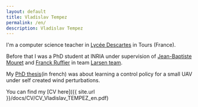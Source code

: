 ```yaml
---
layout: default
title: Vladislav Tempez
permalink: /en/
description: Vladislav Tempez
---
```

I'm a computer science teacher in [Lycée Descartes](https://www.lyc-descartes.fr/) in Tours (France).

Before that I was a PhD student at INRIA under supervision of [Jean-Baptiste Mouret](https://members.loria.fr/JBMouret/) and [Franck Ruffier](http://www.ism.univ-amu.fr/ruffier/) in team [Larsen team](https://team.inria.fr/larsen/en).

My [PhD thesis](https://hal.in2p3.fr/LORIA-AIS/tel-03765560v1)(in french) was about learning a control policy for a small UAV under self created wind perturbations.

You can find my [CV here]({{ site.url }}/docs/CV/CV_Vladislav_TEMPEZ_en.pdf)

